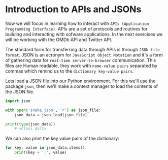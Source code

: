 # Introduction to APIs and JSONs
Now we will focus in learning how to interact with `APIs (Application Programming Interface)`. APIs are a set of protocols and routines for building and interacting with sofware applications. In the next exercises we will be working with the OMDb API and Twitter API.

The standard form for transferring data through APIs is through `JSON file format`. JSON is an acronym for `JavaScript Object Notation` and it's a form of gathering data for `real-time server-to-browser` communication. This files are Human readable, they work with `name-value pairs` separated by commas which remind us to the `dictionary key-value pairs`. 

Lets load a JSON file into our Python environment. For this we'll use the package `json`, then we'll make a context manager to load the contents of the JSON file.

```python
import json

with open('snake.json', 'r') as json_file:
	json_data = json.load(json_file)

print(type(json_data))
	# <Class dict>
```
We can also print the key value pairs of the dictionary:

```python
for key, value in json_data.items():
	print(key + ':', value)
```

